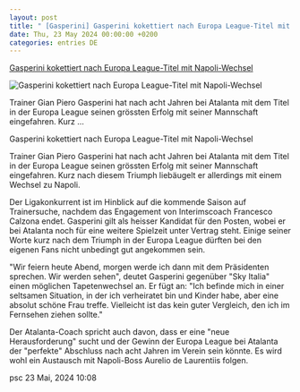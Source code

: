 ```yaml
---
layout: post
title: " [Gasperini] Gasperini kokettiert nach Europa League-Titel mit Napoli-Wechsel"
date: Thu, 23 May 2024 00:00:00 +0200
categories: entries DE
---
```

[Gasperini kokettiert nach Europa League-Titel mit Napoli-Wechsel](https://www.4-4-2.com/serie-a/atalanta-bergamo/gian-piero-gasperini-nach-europa-league-titel-napoli-wechsel/)

![Gasperini kokettiert nach Europa League-Titel mit Napoli-Wechsel](https://www.4-4-2.com/wp-content/uploads/2024/05/Gian-Piero-Gasperini-Imago-1000.jpg)

Trainer Gian Piero Gasperini hat nach acht Jahren bei Atalanta mit dem Titel in der Europa League seinen grössten Erfolg mit seiner Mannschaft eingefahren. Kurz ...

Gasperini kokettiert nach Europa League-Titel mit Napoli-Wechsel

Trainer Gian Piero Gasperini hat nach acht Jahren bei Atalanta mit dem Titel in der Europa League seinen grössten Erfolg mit seiner Mannschaft eingefahren. Kurz nach diesem Triumph liebäugelt er allerdings mit einem Wechsel zu Napoli.

Der Ligakonkurrent ist im Hinblick auf die kommende Saison auf Trainersuche, nachdem das Engagement von Interimscoach Francesco Calzona endet. Gasperini gilt als heisser Kandidat für den Posten, wobei er bei Atalanta noch für eine weitere Spielzeit unter Vertrag steht. Einige seiner Worte kurz nach dem Triumph in der Europa League dürften bei den eigenen Fans nicht unbedingt gut angekommen sein.

"Wir feiern heute Abend, morgen werde ich dann mit dem Präsidenten sprechen. Wir werden sehen", deutet Gasperini gegenüber "Sky Italia" einen möglichen Tapetenwechsel an. Er fügt an: "Ich befinde mich in einer seltsamen Situation, in der ich verheiratet bin und Kinder habe, aber eine absolut schöne Frau treffe. Vielleicht ist das kein guter Vergleich, den ich im Fernsehen ziehen sollte."

Der Atalanta-Coach spricht auch davon, dass er eine "neue Herausforderung" sucht und der Gewinn der Europa League bei Atalanta der "perfekte" Abschluss nach acht Jahren im Verein sein könnte. Es wird wohl ein Austausch mit Napoli-Boss Aurelio de Laurentiis folgen.

psc 23 Mai, 2024 10:08

